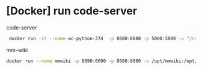 # [Docker] run code-server

code-server

```bash
 docker run -it --name wc-python-374  -p 8080:8080 -p 5000:5000 -v "/root/wc_project/python:/root/project" -e "PASSWORD=tttttt" -d  holdlg/code-server-python:3.7.4 --auth="password"
```

mm-wiki

```bash
docker run --name mmwiki -p 8090:8090 -p 8080:8080 -v /opt/mmwiki:/opt/mmwiki -it ubuntu:18.04 /bin/bash 
```
